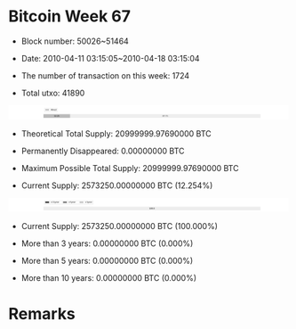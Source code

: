 # Bitcoin Week 67

- Block number: 50026~51464

- Date: 2010-04-11 03:15:05~2010-04-18 03:15:04

- The number of transaction on this week: 1724

- Total utxo: 41890

![](../images/mined_week67.png)

- Theoretical Total Supply: 20999999.97690000 BTC

- Permanently Disappeared: 0.00000000 BTC

- Maximum Possible Total Supply: 20999999.97690000 BTC

- Current Supply: 2573250.00000000 BTC (12.254%)

![](../images/year_week67.png)


- Current Supply: 2573250.00000000 BTC (100.000%)

- More than 3 years: 0.00000000 BTC (0.000%)

- More than 5 years: 0.00000000 BTC (0.000%)

- More than 10 years: 0.00000000 BTC (0.000%)

# Remarks

